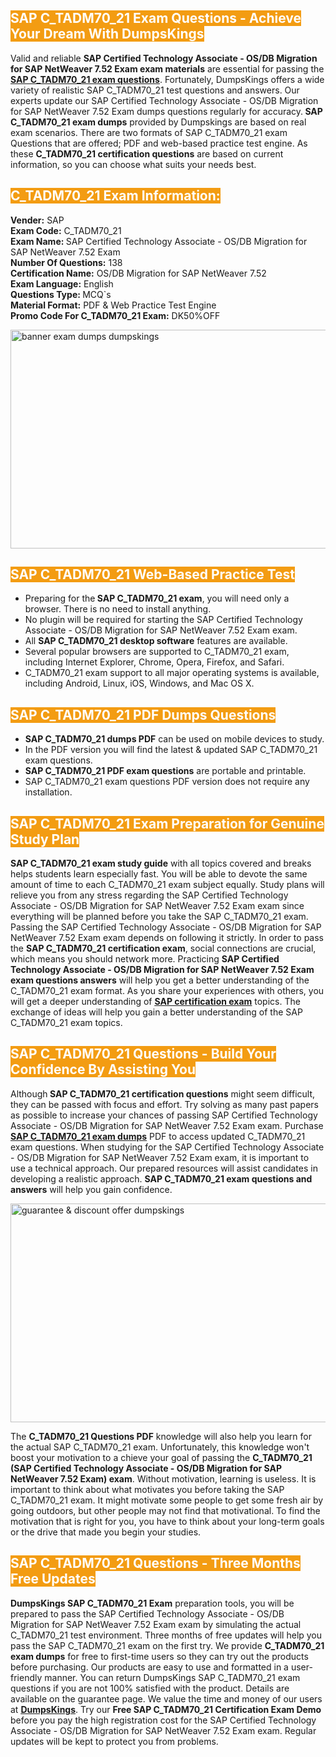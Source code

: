 <h2><span style="color:#ffffff"><strong><span style="background-color:#f39c12">SAP C_TADM70_21 Exam Questions - Achieve Your Dream With DumpsKings</span></strong></span></h2> <p>Valid and reliable <strong>SAP Certified Technology Associate - OS/DB Migration for SAP NetWeaver 7.52 Exam exam materials</strong> are essential for passing the <u><strong><a href="https://www.dumpskings.com/sap/c_tadm70_21/dumps-questions">SAP C_TADM70_21 exam questions</a></strong></u>. Fortunately, DumpsKings offers a wide variety of realistic SAP C_TADM70_21 test questions and answers. Our experts update our SAP Certified Technology Associate - OS/DB Migration for SAP NetWeaver 7.52 Exam dumps questions regularly for accuracy.<strong> SAP C_TADM70_21 exam dumps</strong> provided by Dumpskings are based on real exam scenarios. There are two formats of SAP C_TADM70_21 exam Questions that are offered; PDF and web-based practice test engine. As these <strong>C_TADM70_21 certification questions</strong> are based on current information, so you can choose what suits your needs best.</p> <h2><span style="color:#ffffff"><strong><span style="background-color:#f39c12">C_TADM70_21 Exam Information:</span></strong></span></h2> <p><strong>Vender:</strong> SAP<br /> <strong>Exam Code:</strong> C_TADM70_21<br /> <strong>Exam Name: </strong>SAP Certified Technology Associate - OS/DB Migration for SAP NetWeaver 7.52 Exam<br /> <strong>Number Of Questions:</strong> 138<br /> <strong>Certification Name:</strong> OS/DB Migration for SAP NetWeaver 7.52<br /> <strong>Exam Language:</strong> English<br /> <strong>Questions Type: </strong>MCQ`s<br /> <strong>Material Format:</strong> PDF & Web Practice Test Engine<br /> <strong>Promo Code For C_TADM70_21 Exam:</strong> DK50%OFF</p> <p><a href="https://www.dumpskings.com/sap/c_tadm70_21/dumps-questions" rel="no-follow"><img height="350px" width="750px"  alt="banner exam dumps dumpskings" src="https://www.certcollections.com/uploads/content/featuresdumpskings.jpg" /></a></p> <h2><span style="color:#ffffff"><strong><span style="background-color:#f39c12">SAP C_TADM70_21 Web-Based Practice Test</span></strong></span></h2> <ul> <li>Preparing for the<strong> SAP C_TADM70_21 exam</strong>, you will need only a browser. There is no need to install anything.</li> <li>No plugin will be required for starting the SAP Certified Technology Associate - OS/DB Migration for SAP NetWeaver 7.52 Exam exam.</li> <li>All <strong>SAP C_TADM70_21 desktop software</strong> features are available.</li> <li>Several popular browsers are supported to C_TADM70_21 exam, including Internet Explorer, Chrome, Opera, Firefox, and Safari.</li> <li>C_TADM70_21 exam support to all major operating systems is available, including Android, Linux, iOS, Windows, and Mac OS X.</li> </ul> <h2><span style="color:#ffffff"><strong><span style="background-color:#f39c12">SAP C_TADM70_21 PDF Dumps Questions</span></strong></span></h2> <ul> <li><strong>SAP C_TADM70_21 dumps PDF</strong> can be used on mobile devices to study.</li> <li>In the PDF version you will find the latest & updated SAP C_TADM70_21 exam questions.</li> <li><strong>SAP C_TADM70_21 PDF exam questions</strong> are portable and printable.</li> <li>SAP C_TADM70_21 exam questions PDF version does not require any installation.</li> </ul> <h2><span style="color:#ffffff"><strong><span style="background-color:#f39c12">SAP C_TADM70_21 Exam Preparation for Genuine Study Plan</span></strong></span></h2> <p><strong>SAP C_TADM70_21 exam study guide</strong> with all topics covered and breaks helps students learn especially fast. You will be able to devote the same amount of time to each C_TADM70_21 exam subject equally. Study plans will relieve you from any stress regarding the SAP Certified Technology Associate - OS/DB Migration for SAP NetWeaver 7.52 Exam exam since everything will be planned before you take the SAP C_TADM70_21 exam. Passing the SAP Certified Technology Associate - OS/DB Migration for SAP NetWeaver 7.52 Exam exam depends on following it strictly. In order to pass the <strong>SAP C_TADM70_21 certification exam</strong>, social connections are crucial, which means you should network more. Practicing <strong>SAP Certified Technology Associate - OS/DB Migration for SAP NetWeaver 7.52 Exam exam questions answers</strong> will help you get a better understanding of the C_TADM70_21 exam format. As you share your experiences with others, you will get a deeper understanding of <u><strong><a href="https://www.dumpskings.com/sap/questions">SAP certification exam</a></strong></u> topics. The exchange of ideas will help you gain a better understanding of the SAP C_TADM70_21 exam topics.</p> <h2><span style="color:#ffffff"><strong><span style="background-color:#f39c12">SAP C_TADM70_21 Questions - Build Your Confidence By Assisting You</span></strong></span></h2> <p>Although<strong> SAP C_TADM70_21 certification questions</strong> might seem difficult, they can be passed with focus and effort. Try solving as many past papers as possible to increase your chances of passing SAP Certified Technology Associate - OS/DB Migration for SAP NetWeaver 7.52 Exam exam. Purchase <strong><a href="https://www.dumpskings.com/sap/c_tadm70_21/dumps-questions">SAP C_TADM70_21 exam dumps</a></strong> PDF to access updated C_TADM70_21 exam questions. When studying for the SAP Certified Technology Associate - OS/DB Migration for SAP NetWeaver 7.52 Exam exam, it is important to use a technical approach. Our prepared resources will assist candidates in developing a realistic approach. <strong>SAP C_TADM70_21 exam questions and answers</strong> will help you gain confidence.</p> <p><a href="https://www.dumpskings.com/sap/c_tadm70_21/dumps-questions" rel="no-follow"><img height="350px" width="750px"  alt="guarantee & discount offer dumpskings" src="https://www.certcollections.com/uploads/content/discountdumpskings.jpg" /></a></p> <p>The <strong>C_TADM70_21 Questions PDF</strong> knowledge will also help you learn for the actual SAP C_TADM70_21 exam. Unfortunately, this knowledge won't boost your motivation to a chieve your goal of passing the <strong>C_TADM70_21 (SAP Certified Technology Associate - OS/DB Migration for SAP NetWeaver 7.52 Exam) exam</strong>. Without motivation, learning is useless. It is important to think about what motivates you before taking the SAP C_TADM70_21 exam. It might motivate some people to get some fresh air by going outdoors, but other people may not find that motivational. To find the motivation that is right for you, you have to think about your long-term goals or the drive that made you begin your studies.</p> <h2><span style="color:#ffffff"><strong><span style="background-color:#f39c12">SAP C_TADM70_21 Questions - Three Months Free Updates</span></strong></span></h2> <p><strong>DumpsKings SAP C_TADM70_21 Exam</strong> preparation tools, you will be prepared to pass the SAP Certified Technology Associate - OS/DB Migration for SAP NetWeaver 7.52 Exam exam by simulating the actual C_TADM70_21 test environment. Three months of free updates will help you pass the SAP C_TADM70_21 exam on the first try. We provide <strong>C_TADM70_21 exam dumps</strong> for free to first-time users so they can try out the products before purchasing. Our products are easy to use and formatted in a user-friendly manner. You can return DumpsKings SAP C_TADM70_21 exam questions if you are not 100% satisfied with the product. Details are available on the guarantee page. We value the time and money of our users at <u><strong><a href="https://www.dumpskings.com/">DumpsKings</a></strong></u>. Try our <strong>Free SAP C_TADM70_21 Certification Exam Demo</strong> before you pay the high registration cost for the SAP Certified Technology Associate - OS/DB Migration for SAP NetWeaver 7.52 Exam exam. Regular updates will be kept to protect you from problems.</p>
